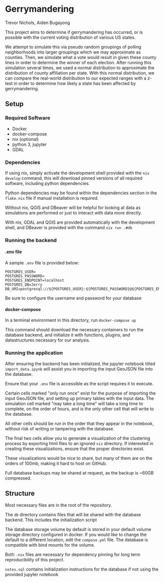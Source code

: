 # Gerrymandering

Trevor Nichols, Aiden Bugayong

This project aims to determine if gerrymandering has occurred, or is possible with the current voting distribution of various US states.

We attempt to simulate this via pseudo random groupings of polling neighborhoods into larger groupings which we may approximate as counties. Then, we simulate what a vote would result in given these county lines in order to determine the winner of each election. After running this simulation several times, we used a normal distribution to approximate the distribution of county affiliation per state. With this normal distribution, we can compare the real-world distribution to our expected ranges with a z-test in order to determine how likely a state has been affected by gerrymandering.

## Setup

### Required Software

- Docker
- docker-compose
- nix (optional)
- python 3, jupyter
- GDAL

### Dependencies

If using nix, simply activate the development shell provided with the `nix develop` command, this will download pinned versions of all required software, including python dependencies.

Python dependencies may be found within the dependencies section in the `flake.nix` file if manual installation is required.

Without nix, QGIS and DBeaver will be helpful for looking at data as simulations are performed or just to interact with data more directly.

With nix, GDAL and QGIS are provided automatically with the development shell, and DBeaver is provided with the command `nix run .#db`

### Running the backend

#### .env file

A sample `.env` file is provided below:

```.env
POSTGRES_USER=
POSTGRES_PASSWORD=
POSTGRES_ENDPOINT=localhost
POSTGRES_DB=Jerry
DB_URI=postgresql://${POSTGRES_USER}:${POSTGRES_PASSWORD}@${POSTGRES_ENDPOINT}:5432/${POSTGRES_DB}
```

Be sure to configure the username and password for your database

#### docker-compose

In a terminal environment in this directory, run `docker-compose up`

This command should download the necessary containers to run the database backend, and initialize it with functions, plugins, and datastructures necessary for our analysis.

### Running the application

After ensuring the backend has been initialized, the jupyter notebook titled `import_data.ipynb` will assist you in importing the input GeoJSON file into the database.

Ensure that your `.env` file is accessible as the script requires it to execute.

Certain cells marked "only run once" exist for the purpose of importing the input GeoJSON file, and setting up primary tables with the input data. The simulation cell marked "may take a long time" will take a long time to complete, on the order of hours, and is the only other cell that will write to the database.

All other cells should be run in the order that they appear in the notebook, without risk of writing or tampering with the database.

The final two cells allow you to generate a visualization of the clustering process by exporting html files to an ignored `viz` directory. If interested in creating these visualizations, ensure that the proper directories exist.

These visualizations would be nice to share, but many of them are on the orders of 100mb, making it hard to host on GitHub.

Full database backups may be shared at request, as the backup is ~60GB compressed.

## Structure

Most necessary files are in the root of the repository.

The `db` directory contains files that will be shared with the database backend. This includes the initialization script

The database storage volume by default is stored in your default volume storage directory configured in docker. If you would like to change the default to a different location, edit the `compose.yml` file. The database is compatible with bind mounts for the volume.

Both `.nix` files are necessary for dependency pinning for long term reproducibility of this project.

`notes.sql` contains initialization instructions for the database if not using the provided jupyter notebook
